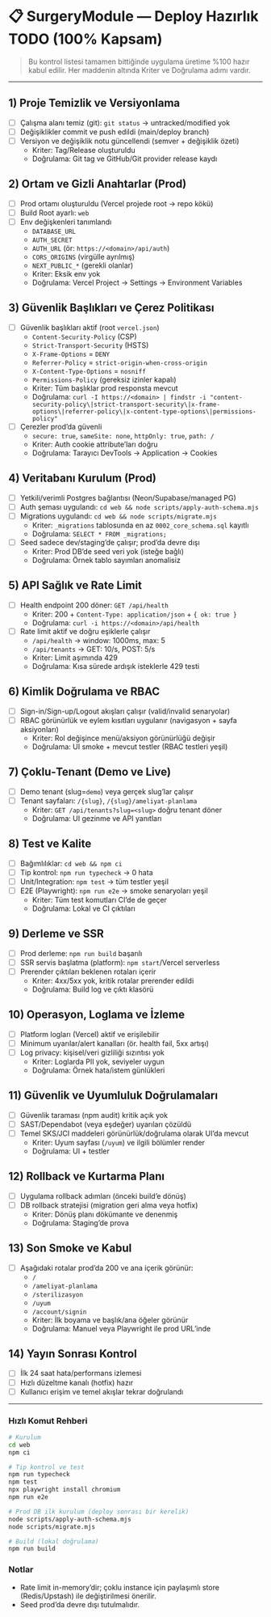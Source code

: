 # 📋 SurgeryModule — Deploy Hazırlık TODO (100% Kapsam)

> Bu kontrol listesi tamamen bittiğinde uygulama üretime %100 hazır kabul edilir. Her maddenin altında Kriter ve Doğrulama adımı vardır.

---

## 1) Proje Temizlik ve Versiyonlama
- [ ] Çalışma alanı temiz (git): `git status` → untracked/modified yok
- [ ] Değişiklikler commit ve push edildi (main/deploy branch)
- [ ] Versiyon ve değişiklik notu güncellendi (semver + değişiklik özeti)
  - Kriter: Tag/Release oluşturuldu
  - Doğrulama: Git tag ve GitHub/Git provider release kaydı

## 2) Ortam ve Gizli Anahtarlar (Prod)
- [ ] Prod ortamı oluşturuldu (Vercel projede root → repo kökü)
- [ ] Build Root ayarlı: `web`
- [ ] Env değişkenleri tanımlandı
  - `DATABASE_URL`
  - `AUTH_SECRET`
  - `AUTH_URL` (ör: `https://<domain>/api/auth`)
  - `CORS_ORIGINS` (virgülle ayrılmış)
  - `NEXT_PUBLIC_*` (gerekli olanlar)
  - Kriter: Eksik env yok
  - Doğrulama: Vercel Project → Settings → Environment Variables

## 3) Güvenlik Başlıkları ve Çerez Politikası
- [ ] Güvenlik başlıkları aktif (root `vercel.json`)
  - `Content-Security-Policy` (CSP)
  - `Strict-Transport-Security` (HSTS)
  - `X-Frame-Options` = `DENY`
  - `Referrer-Policy` = `strict-origin-when-cross-origin`
  - `X-Content-Type-Options` = `nosniff`
  - `Permissions-Policy` (gereksiz izinler kapalı)
  - Kriter: Tüm başlıklar prod responsta mevcut
  - Doğrulama: `curl -I https://<domain> | findstr -i "content-security-policy\|strict-transport-security\|x-frame-options\|referrer-policy\|x-content-type-options\|permissions-policy"`
- [ ] Çerezler prod’da güvenli
  - `secure: true`, `sameSite: none`, `httpOnly: true`, `path: /`
  - Kriter: Auth cookie attribute’ları doğru
  - Doğrulama: Tarayıcı DevTools → Application → Cookies

## 4) Veritabanı Kurulum (Prod)
- [ ] Yetkili/verimli Postgres bağlantısı (Neon/Supabase/managed PG)
- [ ] Auth şeması uygulandı: `cd web && node scripts/apply-auth-schema.mjs`
- [ ] Migrations uygulandı: `cd web && node scripts/migrate.mjs`
  - Kriter: `_migrations` tablosunda en az `0002_core_schema.sql` kayıtlı
  - Doğrulama: `SELECT * FROM _migrations;`
- [ ] Seed sadece dev/staging’de çalışır; prod’da devre dışı
  - Kriter: Prod DB’de seed veri yok (isteğe bağlı)
  - Doğrulama: Örnek tablo sayımları anomalisiz

## 5) API Sağlık ve Rate Limit
- [ ] Health endpoint 200 döner: `GET /api/health`
  - Kriter: 200 + `Content-Type: application/json` + `{ ok: true }`
  - Doğrulama: `curl -i https://<domain>/api/health`
- [ ] Rate limit aktif ve doğru eşiklerle çalışır
  - `/api/health` → window: 1000ms, max: 5
  - `/api/tenants` → GET: 10/s, POST: 5/s
  - Kriter: Limit aşımında 429
  - Doğrulama: Kısa sürede ardışık isteklerle 429 testi

## 6) Kimlik Doğrulama ve RBAC
- [ ] Sign-in/Sign-up/Logout akışları çalışır (valid/invalid senaryolar)
- [ ] RBAC görünürlük ve eylem kısıtları uygulanır (navigasyon + sayfa aksiyonları)
  - Kriter: Rol değişince menü/aksiyon görünürlüğü değişir
  - Doğrulama: UI smoke + mevcut testler (RBAC testleri yeşil)

## 7) Çoklu‑Tenant (Demo ve Live)
- [ ] Demo tenant (slug=`demo`) veya gerçek slug’lar çalışır
- [ ] Tenant sayfaları: `/{slug}`, `/{slug}/ameliyat-planlama`
  - Kriter: `GET /api/tenants?slug=<slug>` doğru tenant döner
  - Doğrulama: UI gezinme ve API yanıtları

## 8) Test ve Kalite
- [ ] Bağımlılıklar: `cd web && npm ci`
- [ ] Tip kontrol: `npm run typecheck` → 0 hata
- [ ] Unit/Integration: `npm test` → tüm testler yeşil
- [ ] E2E (Playwright): `npm run e2e` → smoke senaryoları yeşil
  - Kriter: Tüm test komutları CI’de de geçer
  - Doğrulama: Lokal ve CI çıktıları

## 9) Derleme ve SSR
- [ ] Prod derleme: `npm run build` başarılı
- [ ] SSR servis başlatma (platform): `npm start`/Vercel serverless
- [ ] Prerender çıktıları beklenen rotaları içerir
  - Kriter: 4xx/5xx yok, kritik rotalar prerender edildi
  - Doğrulama: Build log ve çıktı klasörü

## 10) Operasyon, Loglama ve İzleme
- [ ] Platform logları (Vercel) aktif ve erişilebilir
- [ ] Minimum uyarılar/alert kanalları (ör. health fail, 5xx artışı)
- [ ] Log privacy: kişisel/veri gizliliği sızıntısı yok
  - Kriter: Loglarda PII yok, seviyeler uygun
  - Doğrulama: Örnek hata/istem günlükleri

## 11) Güvenlik ve Uyumluluk Doğrulamaları
- [ ] Güvenlik taraması (npm audit) kritik açık yok
- [ ] SAST/Dependabot (veya eşdeğer) uyarıları çözüldü
- [ ] Temel SKS/JCI maddeleri görünürlük/doğrulama olarak UI’da mevcut
  - Kriter: Uyum sayfası (`/uyum`) ve ilgili bölümler render
  - Doğrulama: UI + testler

## 12) Rollback ve Kurtarma Planı
- [ ] Uygulama rollback adımları (önceki build’e dönüş)
- [ ] DB rollback stratejisi (migration geri alma veya hotfix)
  - Kriter: Dönüş planı dökümante ve denenmiş
  - Doğrulama: Staging’de prova

## 13) Son Smoke ve Kabul
- [ ] Aşağıdaki rotalar prod’da 200 ve ana içerik görünür:
  - `/`
  - `/ameliyat-planlama`
  - `/sterilizasyon`
  - `/uyum`
  - `/account/signin`
  - Kriter: İlk boyama ve başlık/ana öğeler görünür
  - Doğrulama: Manuel veya Playwright ile prod URL’inde

## 14) Yayın Sonrası Kontrol
- [ ] İlk 24 saat hata/performans izlemesi
- [ ] Hızlı düzeltme kanalı (hotfix) hazır
- [ ] Kullanıcı erişim ve temel akışlar tekrar doğrulandı

---

### Hızlı Komut Rehberi
```bash
# Kurulum
cd web
npm ci

# Tip kontrol ve test
npm run typecheck
npm test
npx playwright install chromium
npm run e2e

# Prod DB ilk kurulum (deploy sonrası bir kerelik)
node scripts/apply-auth-schema.mjs
node scripts/migrate.mjs

# Build (lokal doğrulama)
npm run build
```

### Notlar
- Rate limit in-memory’dir; çoklu instance için paylaşımlı store (Redis/Upstash) ile değiştirilmesi önerilir.
- Seed prod’da devre dışı tutulmalıdır.
